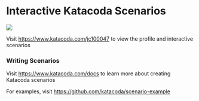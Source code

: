 # Interactive Katacoda Scenarios

[![](http://shields.katacoda.com/katacoda/jc100047/count.svg)](https://www.katacoda.com/jc100047 "Get your profile on Katacoda.com")

Visit https://www.katacoda.com/jc100047 to view the profile and interactive scenarios

### Writing Scenarios
Visit https://www.katacoda.com/docs to learn more about creating Katacoda scenarios

For examples, visit https://github.com/katacoda/scenario-example
